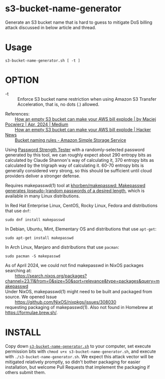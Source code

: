 # s3-bucket-name-generator
Generate an S3 bucket name that is hard to guess to mitigate DoS billing attack discussed in below article and thread.  
  
# Usage
```
s3-bucket-name-generator.sh [ -t ]  
```
# OPTION  
<dl>
  <dt>-t</dt>
  <dd>Enforce S3 bucket name restriction when using Amazon S3 Transfer Acceleration, that is, no dots (.) allowed.</dd>
</dl>

References:  
&nbsp;&nbsp;&nbsp;&nbsp;&nbsp;&nbsp;&nbsp;&nbsp;[How an empty S3 bucket can make your AWS bill explode | by Maciej Pocwierz | Apr, 2024 | Medium](https://medium.com/@maciej.pocwierz/how-an-empty-s3-bucket-can-make-your-aws-bill-explode-934a383cb8b1)  
&nbsp;&nbsp;&nbsp;&nbsp;&nbsp;&nbsp;&nbsp;&nbsp;[How an empty S3 bucket can make your AWS bill explode | Hacker News](https://news.ycombinator.com/item?id=40203126)  
&nbsp;&nbsp;&nbsp;&nbsp;&nbsp;&nbsp;&nbsp;&nbsp;[Bucket naming rules - Amazon Simple Storage Service](https://docs.aws.amazon.com/AmazonS3/latest/userguide/bucketnamingrules.html)  

Using [Password Strength Tester](https://alecmccutcheon.github.io/Password-Entropy-Calculator/) with a randomly-selected password
generated by this tool, we can roughly expect about 290 entropy bits as calculated by Claude Shannon's way of calculating it, 370
entropy bits as calculated by the trigraph way of calculating it. 60-70 entropy bits is generally considered very strong, so this
should be sufficient until cloud providers deliver a stronger defense.

Requires makepasswd(1) tool at [khorben/makepasswd: Makepasswd generates (pseudo-)random passwords of a desired length](https://github.com/khorben/makepasswd/), which is available in many Linux distributions.

In Red Hat Enterprise Linux, CentOS, Rocky Linux, Fedora and distributions that use ``dnf``:  
```shell
sudo dnf install makepasswd
```
In Debian, Ubuntu, Mint, Elementary OS and distributions that use ``apt-get``:  
```shell
sudo apt-get install makepasswd
```
In Arch Linux, Manjaro and distributions that use ``pacman``:  
```shell
sudo pacman -S makepasswd
```

As of April 2024, we could not find makepasswd in NixOS packages searching at:  
&nbsp;&nbsp;&nbsp;&nbsp;&nbsp;&nbsp;&nbsp;&nbsp;https://search.nixos.org/packages?channel=23.11&from=0&size=50&sort=relevance&type=packages&query=makepasswd  
Under NixOS, makepasswd(1) might need to be built and packaged from source. We opened Issue  
&nbsp;&nbsp;&nbsp;&nbsp;&nbsp;&nbsp;&nbsp;&nbsp;https://github.com/NixOS/nixpkgs/issues/308030  
requesting packaging of makepasswd(1). Also not found in Homebrew at https://formulae.brew.sh/.

# INSTALL
Copy down [``s3-bucket-name-generator.sh``](https://raw.githubusercontent.com/automaticit-anthonyyen1/s3-bucket-name-generator/main/s3-bucket-name-generator.sh)
to your computer, set execute permission bits with ``chmod u+x s3-bucket-name-generator.sh``, and execute with ``./s3-bucket-name-generator.sh``. We expect this
attack vector will be mitigated relatively promptly, so didn't bother packaging for easier installation, but welcome Pull Requests that implement the packaging
if others submit them.
